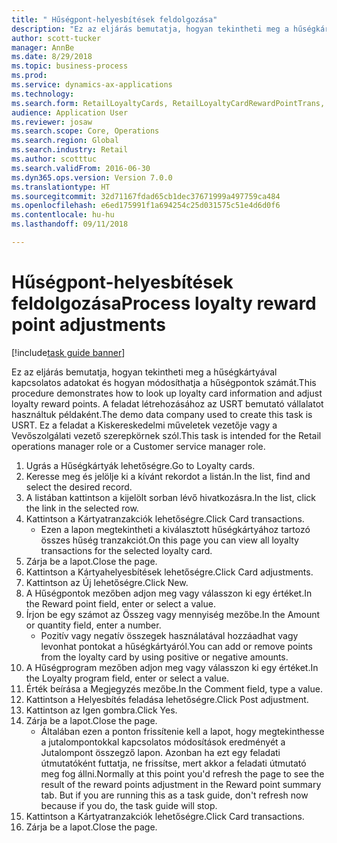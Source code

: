 ```yaml
--- 
title: " Hűségpont-helyesbítések feldolgozása"
description: "Ez az eljárás bemutatja, hogyan tekintheti meg a hűségkártyával kapcsolatos adatokat és hogyan módosíthatja a hűségpontok számát."
author: scott-tucker
manager: AnnBe
ms.date: 8/29/2018
ms.topic: business-process
ms.prod: 
ms.service: dynamics-ax-applications
ms.technology: 
ms.search.form: RetailLoyaltyCards, RetailLoyaltyCardRewardPointTrans, RetailLoyaltyCardRewardPointAdjustment, RetailAffiliationLookup
audience: Application User
ms.reviewer: josaw
ms.search.scope: Core, Operations
ms.search.region: Global
ms.search.industry: Retail
ms.author: scotttuc
ms.search.validFrom: 2016-06-30
ms.dyn365.ops.version: Version 7.0.0
ms.translationtype: HT
ms.sourcegitcommit: 32d71167fdad65cb1dec37671999a497759ca484
ms.openlocfilehash: e6ed175991f1a694254c25d031575c51e4d6d0f6
ms.contentlocale: hu-hu
ms.lasthandoff: 09/11/2018

---
```

# <a name="process-loyalty-reward-point-adjustments"></a><span data-ttu-id="e6480-103"> Hűségpont-helyesbítések feldolgozása</span><span class="sxs-lookup"><span data-stu-id="e6480-103">Process loyalty reward point adjustments</span></span>

[!include[task guide banner](../includes/task-guide-banner.md)]

<span data-ttu-id="e6480-104">Ez az eljárás bemutatja, hogyan tekintheti meg a hűségkártyával kapcsolatos adatokat és hogyan módosíthatja a hűségpontok számát.</span><span class="sxs-lookup"><span data-stu-id="e6480-104">This procedure demonstrates how to look up loyalty card information and adjust loyalty reward points.</span></span> <span data-ttu-id="e6480-105">A feladat létrehozásához az USRT bemutató vállalatot használtuk példaként.</span><span class="sxs-lookup"><span data-stu-id="e6480-105">The demo data company used to create this task is USRT.</span></span> <span data-ttu-id="e6480-106">Ez a feladat a Kiskereskedelmi műveletek vezetője vagy a Vevőszolgálati vezető szerepkörnek szól.</span><span class="sxs-lookup"><span data-stu-id="e6480-106">This task is intended for the Retail operations manager role or a Customer service manager role.</span></span>

1. <span data-ttu-id="e6480-107">Ugrás a Hűségkártyák lehetőségre.</span><span class="sxs-lookup"><span data-stu-id="e6480-107">Go to Loyalty cards.</span></span>
2. <span data-ttu-id="e6480-108">Keresse meg és jelölje ki a kívánt rekordot a listán.</span><span class="sxs-lookup"><span data-stu-id="e6480-108">In the list, find and select the desired record.</span></span>
3. <span data-ttu-id="e6480-109">A listában kattintson a kijelölt sorban lévő hivatkozásra.</span><span class="sxs-lookup"><span data-stu-id="e6480-109">In the list, click the link in the selected row.</span></span>
4. <span data-ttu-id="e6480-110">Kattintson a Kártyatranzakciók lehetőségre.</span><span class="sxs-lookup"><span data-stu-id="e6480-110">Click Card transactions.</span></span>
    * <span data-ttu-id="e6480-111">Ezen a lapon megtekintheti a kiválasztott hűségkártyához tartozó összes hűség tranzakciót.</span><span class="sxs-lookup"><span data-stu-id="e6480-111">On this page you can view all loyalty transactions for the selected loyalty card.</span></span>  
5. <span data-ttu-id="e6480-112">Zárja be a lapot.</span><span class="sxs-lookup"><span data-stu-id="e6480-112">Close the page.</span></span>
6. <span data-ttu-id="e6480-113">Kattintson a Kártyahelyesbítések lehetőségre.</span><span class="sxs-lookup"><span data-stu-id="e6480-113">Click Card adjustments.</span></span>
7. <span data-ttu-id="e6480-114">Kattintson az Új lehetőségre.</span><span class="sxs-lookup"><span data-stu-id="e6480-114">Click New.</span></span>
8. <span data-ttu-id="e6480-115">A Hűségpontok mezőben adjon meg vagy válasszon ki egy értéket.</span><span class="sxs-lookup"><span data-stu-id="e6480-115">In the Reward point field, enter or select a value.</span></span>
9. <span data-ttu-id="e6480-116">Írjon be egy számot az Összeg vagy mennyiség mezőbe.</span><span class="sxs-lookup"><span data-stu-id="e6480-116">In the Amount or quantity field, enter a number.</span></span>
    * <span data-ttu-id="e6480-117">Pozitív vagy negatív összegek használatával hozzáadhat vagy levonhat pontokat a hűségkártyáról.</span><span class="sxs-lookup"><span data-stu-id="e6480-117">You can add or remove points from the loyalty card by using positive or negative amounts.</span></span>  
10. <span data-ttu-id="e6480-118">A Hűségprogram mezőben adjon meg vagy válasszon ki egy értéket.</span><span class="sxs-lookup"><span data-stu-id="e6480-118">In the Loyalty program field, enter or select a value.</span></span>
11. <span data-ttu-id="e6480-119">Érték beírása a Megjegyzés mezőbe.</span><span class="sxs-lookup"><span data-stu-id="e6480-119">In the Comment field, type a value.</span></span>
12. <span data-ttu-id="e6480-120">Kattintson a Helyesbítés feladása lehetőségre.</span><span class="sxs-lookup"><span data-stu-id="e6480-120">Click Post adjustment.</span></span>
13. <span data-ttu-id="e6480-121">Kattintson az Igen gombra.</span><span class="sxs-lookup"><span data-stu-id="e6480-121">Click Yes.</span></span>
14. <span data-ttu-id="e6480-122">Zárja be a lapot.</span><span class="sxs-lookup"><span data-stu-id="e6480-122">Close the page.</span></span>
    * <span data-ttu-id="e6480-123">Általában ezen a ponton frissítenie kell a lapot, hogy megtekinthesse a jutalompontokkal kapcsolatos módosítások eredményét a Jutalompont összegző lapon. Azonban ha ezt egy feladati útmutatóként futtatja, ne frissítse, mert akkor a feladati útmutató meg fog állni.</span><span class="sxs-lookup"><span data-stu-id="e6480-123">Normally at this point you'd refresh the page to see the result of the reward points adjustment in the Reward point summary tab. But if you are running this as a task guide, don't refresh now because if you do, the task guide will stop.</span></span>  
15. <span data-ttu-id="e6480-124">Kattintson a Kártyatranzakciók lehetőségre.</span><span class="sxs-lookup"><span data-stu-id="e6480-124">Click Card transactions.</span></span>
16. <span data-ttu-id="e6480-125">Zárja be a lapot.</span><span class="sxs-lookup"><span data-stu-id="e6480-125">Close the page.</span></span>


